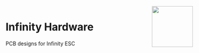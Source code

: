 <img align="right" height="110" src="https://raphaelchang.com/wp-content/uploads/Infinity.png">

# Infinity Hardware
PCB designs for Infinity ESC
